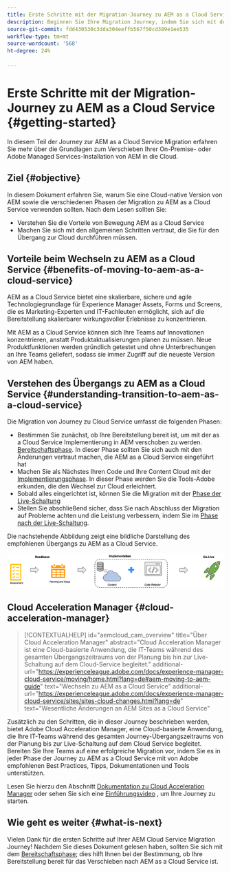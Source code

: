 ```yaml
---
title: Erste Schritte mit der Migration-Journey zu AEM as a Cloud Service
description: Beginnen Sie Ihre Migration Journey, indem Sie sich mit den Grundlagen des Übergangs zu AEM as a Cloud Service vertraut machen.
source-git-commit: fdd430530c3dda304eeffb567f50cd389e1ee535
workflow-type: tm+mt
source-wordcount: '568'
ht-degree: 24%

---
```


# Erste Schritte mit der Migration-Journey zu AEM as a Cloud Service {#getting-started}

In diesem Teil der Journey zur AEM as a Cloud Service Migration erfahren Sie mehr über die Grundlagen zum Verschieben Ihrer On-Premise- oder Adobe Managed Services-Installation von AEM in die Cloud.

## Ziel {#objective}

In diesem Dokument erfahren Sie, warum Sie eine Cloud-native Version von AEM sowie die verschiedenen Phasen der Migration zu AEM as a Cloud Service verwenden sollten. Nach dem Lesen sollten Sie:

* Verstehen Sie die Vorteile von Bewegung AEM as a Cloud Service
* Machen Sie sich mit den allgemeinen Schritten vertraut, die Sie für den Übergang zur Cloud durchführen müssen.

## Vorteile beim Wechseln zu AEM as a Cloud Service {#benefits-of-moving-to-aem-as-a-cloud-service}

AEM as a Cloud Service bietet eine skalierbare, sichere und agile Technologiegrundlage für Experience Manager Assets, Forms und Screens, die es Marketing-Experten und IT-Fachleuten ermöglicht, sich auf die Bereitstellung skalierbarer wirkungsvoller Erlebnisse zu konzentrieren.

Mit AEM as a Cloud Service können sich Ihre Teams auf Innovationen konzentrieren, anstatt Produktaktualisierungen planen zu müssen. Neue Produktfunktionen werden gründlich getestet und ohne Unterbrechungen an Ihre Teams geliefert, sodass sie immer Zugriff auf die neueste Version von AEM haben.

## Verstehen des Übergangs zu AEM as a Cloud Service {#understanding-transition-to-aem-as-a-cloud-service}

Die Migration von Journey zu Cloud Service umfasst die folgenden Phasen:

* Bestimmen Sie zunächst, ob Ihre Bereitstellung bereit ist, um mit der as a Cloud Service Implementierung in AEM verschoben zu werden. [Bereitschaftsphase](/help/journey-migration/readiness.md). In dieser Phase sollten Sie sich auch mit den Änderungen vertraut machen, die AEM as a Cloud Service eingeführt hat
* Machen Sie als Nächstes Ihren Code und Ihre Content Cloud mit der [Implementierungsphase](/help/journey-migration/implementation.md). In dieser Phase werden Sie die Tools-Adobe erkunden, die den Wechsel zur Cloud erleichtert.
* Sobald alles eingerichtet ist, können Sie die Migration mit der [Phase der Live-Schaltung](/help/journey-migration/go-live.md)
* Stellen Sie abschließend sicher, dass Sie nach Abschluss der Migration auf Probleme achten und die Leistung verbessern, indem Sie im [Phase nach der Live-Schaltung](/help/journey-migration/post-go-live.md).

Die nachstehende Abbildung zeigt eine bildliche Darstellung des empfohlenen Übergangs zu AEM as a Cloud Service.

![image](/help/journey-migration/assets/move-aemcloud-process.png)

## Cloud Acceleration Manager {#cloud-acceleration-manager}

>[!CONTEXTUALHELP]
>id="aemcloud_cam_overview"
>title="Über Cloud Acceleration Manager"
>abstract="Cloud Acceleration Manager ist eine Cloud-basierte Anwendung, die IT-Teams während des gesamten Übergangszeitraums von der Planung bis hin zur Live-Schaltung auf dem Cloud-Service begleitet."
>additional-url="https://experienceleague.adobe.com/docs/experience-manager-cloud-service/moving/home.html?lang=de#aem-moving-to-aem-guide" text="Wechseln zu AEM as a Cloud Service"
>additional-url="https://experienceleague.adobe.com/docs/experience-manager-cloud-service/sites/sites-cloud-changes.html?lang=de" text="Wesentliche Änderungen an AEM Sites as a Cloud Service"

Zusätzlich zu den Schritten, die in dieser Journey beschrieben werden, bietet Adobe Cloud Acceleration Manager, eine Cloud-basierte Anwendung, die Ihre IT-Teams während des gesamten Journey-Übergangszeitraums von der Planung bis zur Live-Schaltung auf dem Cloud Service begleitet. Bereiten Sie Ihre Teams auf eine erfolgreiche Migration vor, indem Sie es in jeder Phase der Journey zu AEM as a Cloud Service mit von Adobe empfohlenen Best Practices, Tipps, Dokumentationen und Tools unterstützen.

Lesen Sie hierzu den Abschnitt [Dokumentation zu Cloud Acceleration Manager](/help/journey-migration/cloud-acceleration-manager/using-cam/getting-started-cam.md) oder sehen Sie sich eine [Einführungsvideo](https://experienceleague.adobe.com/?launch=ExperienceManager-A-1-2021.1.migration&amp;recommended=ExperienceManager-A-1-2021.1.migration&amp;lang=en#dashboard/learning) , um Ihre Journey zu starten.

## Wie geht es weiter {#what-is-next}

Vielen Dank für die ersten Schritte auf Ihrer AEM Cloud Service Migration Journey! Nachdem Sie dieses Dokument gelesen haben, sollten Sie sich mit dem [Bereitschaftsphase](/help/journey-migration/readiness.md); dies hilft Ihnen bei der Bestimmung, ob Ihre Bereitstellung bereit für das Verschieben nach AEM as a Cloud Service ist.
